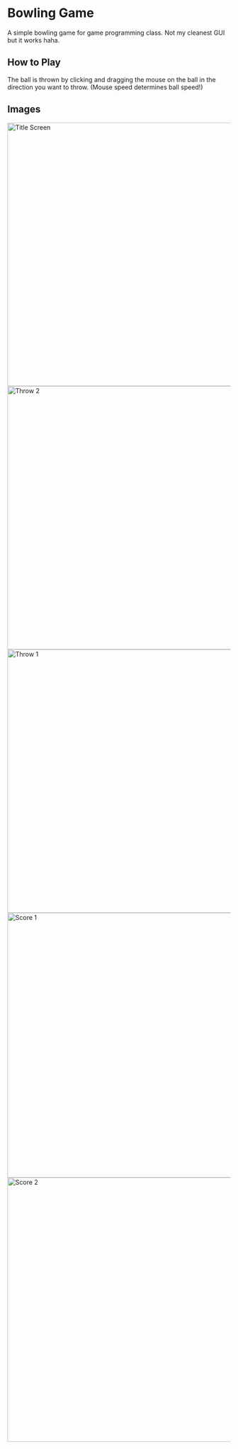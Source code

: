 # Bowling Game
A simple bowling game for game programming class. Not my cleanest GUI but it works haha.

## How to Play
The ball is thrown by clicking and dragging the mouse on the ball in the direction you want to throw. (Mouse speed determines ball speed!)

## Images
<img width="595" alt="Title Screen" src="https://github.com/TimShaw1/Haxe-Projects/assets/70497517/f243f9dd-0470-408a-91ea-d43a2377ba02">


<img width="595" alt="Throw 2" src="https://github.com/TimShaw1/Haxe-Projects/assets/70497517/bbefdaa8-0a83-4ca4-9535-67543a86091b">
<img width="595" alt="Throw 1" src="https://github.com/TimShaw1/Haxe-Projects/assets/70497517/481de656-0b9e-4e26-ba6f-7ac668909882">


<img width="598" alt="Score 1" src="https://github.com/TimShaw1/Haxe-Projects/assets/70497517/2571def9-71a3-4537-a5e8-c8700507a510">
<img width="597" alt="Score 2" src="https://github.com/TimShaw1/Haxe-Projects/assets/70497517/214c1892-a6c6-430d-b408-c6ae66107f43">
